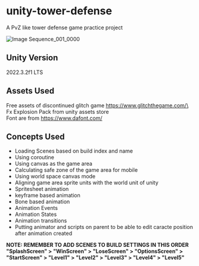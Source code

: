 # unity-tower-defense
 A PvZ like tower defense game practice project

![Image Sequence_001_0000](https://github.com/sinamhdn/unity-tower-defense/assets/34884156/3833ed03-0147-49f6-86e6-a6b31431548f)

## Unity Version
2022.3.2f1 LTS

## Assets Used
Free assets of discontinued glitch game https://www.glitchthegame.com/\
Fx Explosion Pack from unity assets store\
Font are from https://www.dafont.com/

## Concepts Used
- Loading Scenes based on build index and name
- Using coroutine
- Using canvas as the game area
- Calculating safe zone of the game area for mobile
- Using world space canvas mode
- Aligning game area sprite units with the world unit of unity
- Spritesheet animation
- keyframe based animation
- Bone based animation
- Animation Events
- Animation States
- Animation transitions
- Putting animator and scripts on parent to be able to edit caracte position after animation created

**NOTE: REMEMBER TO ADD SCENES TO BUILD SETTINGS IN THIS ORDER "SplashScreen" > "WinScreen" > "LoseScreen" > "OptionsScreen" > "StartScreen" > "Level1" > "Level2" > "Level3" > "Level4" > "Level5"**

